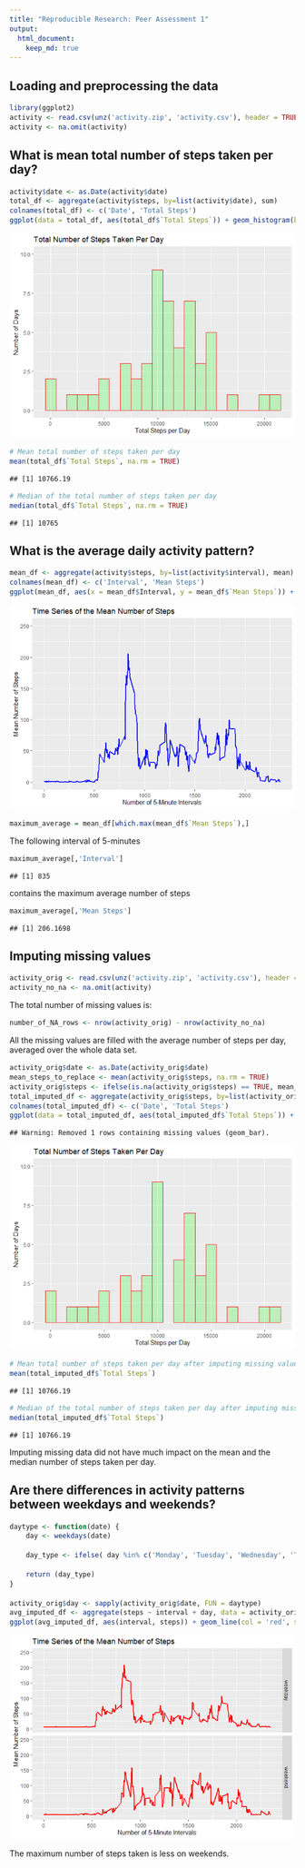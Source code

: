 ```yaml
---
title: "Reproducible Research: Peer Assessment 1"
output: 
  html_document:
    keep_md: true
---
```



## Loading and preprocessing the data

```r
library(ggplot2)
activity <- read.csv(unz('activity.zip', 'activity.csv'), header = TRUE)
activity <- na.omit(activity)
```


## What is mean total number of steps taken per day?

```r
activity$date <- as.Date(activity$date)
total_df <- aggregate(activity$steps, by=list(activity$date), sum)
colnames(total_df) <- c('Date', 'Total Steps')
ggplot(data = total_df, aes(total_df$`Total Steps`)) + geom_histogram(binwidth = 1000, col = 'red', fill = 'green', alpha = 0.2) + labs(title = 'Total Number of Steps Taken Per Day') + labs(x = 'Total Steps per Day', y = 'Number of Days') + ylim(c(0, 10))
```

![](PA1_template_files/figure-html/unnamed-chunk-2-1.png)<!-- -->

```r
# Mean total number of steps taken per day
mean(total_df$`Total Steps`, na.rm = TRUE)
```

```
## [1] 10766.19
```

```r
# Median of the total number of steps taken per day
median(total_df$`Total Steps`, na.rm = TRUE)
```

```
## [1] 10765
```


## What is the average daily activity pattern?

```r
mean_df <- aggregate(activity$steps, by=list(activity$interval), mean)
colnames(mean_df) <- c('Interval', 'Mean Steps')
ggplot(mean_df, aes(x = mean_df$Interval, y = mean_df$`Mean Steps`)) + geom_line(col = 'blue', size = 1) + labs(title = 'Time Series of the Mean Number of Steps') + labs(x = 'Number of 5-Minute Intervals', y = 'Mean Number of Steps') + ylim(c(0, 250))
```

![](PA1_template_files/figure-html/unnamed-chunk-3-1.png)<!-- -->

```r
maximum_average = mean_df[which.max(mean_df$`Mean Steps`),]
```

The following interval of 5-minutes 

```r
maximum_average[,'Interval']
```

```
## [1] 835
```

contains the maximum average number of steps

```r
maximum_average[,'Mean Steps']
```

```
## [1] 206.1698
```

## Imputing missing values


```r
activity_orig <- read.csv(unz('activity.zip', 'activity.csv'), header = TRUE)
activity_no_na <- na.omit(activity)
```

The total number of missing values is:

```r
number_of_NA_rows <- nrow(activity_orig) - nrow(activity_no_na)
```

All the missing values are filled with the average number of steps per day, averaged over the whole data set.

```r
activity_orig$date <- as.Date(activity_orig$date)
mean_steps_to_replace <- mean(activity_orig$steps, na.rm = TRUE)
activity_orig$steps <- ifelse(is.na(activity_orig$steps) == TRUE, mean_steps_to_replace, activity_orig$steps)
total_imputed_df <- aggregate(activity_orig$steps, by=list(activity_orig$date), sum)
colnames(total_imputed_df) <- c('Date', 'Total Steps')
ggplot(data = total_imputed_df, aes(total_imputed_df$`Total Steps`)) + geom_histogram(binwidth = 1000, col = 'red', fill = 'green', alpha = 0.2) + labs(title = 'Total Number of Steps Taken Per Day') + labs(x = 'Total Steps per Day', y = 'Number of Days') + ylim(c(0, 10))
```

```
## Warning: Removed 1 rows containing missing values (geom_bar).
```

![](PA1_template_files/figure-html/unnamed-chunk-8-1.png)<!-- -->

```r
# Mean total number of steps taken per day after imputing missing values
mean(total_imputed_df$`Total Steps`)
```

```
## [1] 10766.19
```

```r
# Median of the total number of steps taken per day after imputing missing values
median(total_imputed_df$`Total Steps`)
```

```
## [1] 10766.19
```

Imputing missing data did not have much impact on the mean and the median number of steps taken per day.


## Are there differences in activity patterns between weekdays and weekends?

```r
daytype <- function(date) {
    day <- weekdays(date)
    
    day_type <- ifelse( day %in% c('Monday', 'Tuesday', 'Wednesday', 'Thursday', 'Friday') == TRUE, 'weekday', 'weekend')
    
    return (day_type)
}

activity_orig$day <- sapply(activity_orig$date, FUN = daytype)
avg_imputed_df <- aggregate(steps ~ interval + day, data = activity_orig, mean)
ggplot(avg_imputed_df, aes(interval, steps)) + geom_line(col = 'red', size = 1) + facet_grid(day ~ .) + labs(title = 'Time Series of the Mean Number of Steps') + labs(x = 'Number of 5-Minute Intervals', y = 'Mean Number of Steps') + ylim(c(0, 250))
```

![](PA1_template_files/figure-html/unnamed-chunk-9-1.png)<!-- -->

The maximum number of steps taken is less on weekends.
